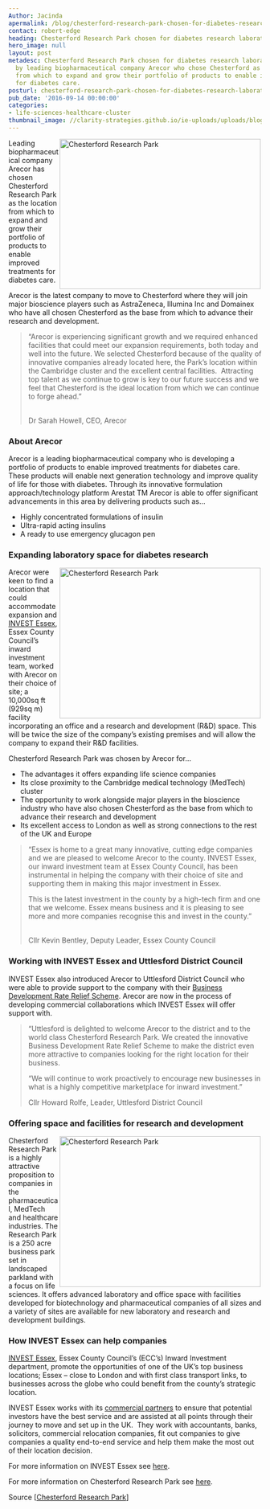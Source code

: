 ```yaml
---
Author: Jacinda
apermalink: /blog/chesterford-research-park-chosen-for-diabetes-research-laboratory-space
contact: robert-edge
heading: Chesterford Research Park chosen for diabetes research laboratory space
hero_image: null
layout: post
metadesc: Chesterford Research Park chosen for diabetes research laboratory space
  by leading biopharmaceutical company Arecor who chose Chesterford as the location
  from which to expand and grow their portfolio of products to enable improved treatments
  for diabetes care.
posturl: chesterford-research-park-chosen-for-diabetes-research-laboratory-space
pub_date: '2016-09-14 00:00:00'
categories:
- life-sciences-healthcare-cluster
thumbnail_image: //clarity-strategies.github.io/ie-uploads/uploads/blog/Aerial-290716-high_165.jpg
---
```


<p><img alt='Chesterford Research Park' src='//clarity-strategies.github.io/ie-uploads/uploads/blog/Aerial-290716-high_700.jpg' style='width: 400px; height: 299px; margin-left: 2px; margin-right: 2px; float: right;'/>Leading biopharmaceutical company Arecor has chosen Chesterford Research Park as the location from which to expand and grow their portfolio of products to enable improved treatments for diabetes care.</p><p>Arecor is the latest company to move to Chesterford where they will join major bioscience players such as AstraZeneca, Illumina Inc and Domainex who have all chosen Chesterford as the base from which to advance their research and development.</p><blockquote><p>“Arecor is experiencing significant growth and we required enhanced facilities that could meet our expansion requirements, both today and well into the future. We selected Chesterford because of the quality of innovative companies already located here, the Park’s location within the Cambridge cluster and the excellent central facilities.  Attracting top talent as we continue to grow is key to our future success and we feel that Chesterford is the ideal location from which we can continue to forge ahead.”</p><p><br/>Dr Sarah Howell, CEO, Arecor</p></blockquote><h3>About Arecor</h3><p>Arecor is a leading biopharmaceutical company who is developing a portfolio of products to enable improved treatments for diabetes care. These products will enable next generation technology and improve quality of life for those with diabetes. Through its innovative formulation approach/technology platform Arestat TM Arecor is able to offer significant advancements in this area by delivering products such as…</p><ul><li>Highly concentrated formulations of insulin</li><li>Ultra-rapid acting insulins</li><li>A ready to use emergency glucagon pen</li></ul><h3>Expanding laboratory space for diabetes research</h3><p><img alt='Chesterford Research Park' src='//clarity-strategies.github.io/ie-uploads/uploads/blog/IMG_8863_700.jpg' style='width: 400px; height: 300px; margin-left: 2px; margin-right: 2px; float: right;'/>Arecor were keen to find a location that could accommodate expansion and <a href='../index.html' target='_blank'>INVEST Essex</a>, Essex County Council’s inward investment team, worked with Arecor on their choice of site; a 10,000sq ft (929sq m) facility incorporating an office and a research and development (R&amp;D) space. This will be twice the size of the company’s existing premises and will allow the company to expand their R&amp;D facilities.</p><p>Chesterford Research Park was chosen by Arecor for…</p><ul><li>The advantages it offers expanding life science companies</li><li>Its close proximity to the Cambridge medical technology (MedTech) cluster</li><li>The opportunity to work alongside major players in the bioscience industry who have also chosen Chesterford as the base from which to advance their research and development</li><li>Its excellent access to London as well as strong connections to the rest of the UK and Europe</li></ul><blockquote><p>“Essex is home to a great many innovative, cutting edge companies and we are pleased to welcome Arecor to the county. INVEST Essex, our inward investment team at Essex County Council, has been instrumental in helping the company with their choice of site and supporting them in making this major investment in Essex.</p><p>This is the latest investment in the county by a high-tech firm and one that we welcome. Essex means business and it is pleasing to see more and more companies recognise this and invest in the county.”</p><p><br/>Cllr Kevin Bentley, Deputy Leader, Essex County Council</p></blockquote><h3>Working with INVEST Essex and Uttlesford District Council</h3><p>INVEST Essex also introduced Arecor to Uttlesford District Council who were able to provide support to the company with their <a href='business-development-rate-relief-scheme#.V9ZwSvArLIU' target='_blank'>Business Development Rate Relief Scheme</a>. Arecor are now in the process of developing commercial collaborations which INVEST Essex will offer support with.</p><blockquote><p>“Uttlesford is delighted to welcome Arecor to the district and to the world class Chesterford Research Park. We created the innovative Business Development Rate Relief Scheme to make the district even more attractive to companies looking for the right location for their business.</p><p>“We will continue to work proactively to encourage new businesses in what is a highly competitive marketplace for inward investment.”</p><p>Cllr Howard Rolfe, Leader, Uttlesford District Council</p></blockquote><h3>Offering space and facilities for research and development</h3><p><img alt='Chesterford Research Park' src='//clarity-strategies.github.io/ie-uploads/uploads/blog/CRP_ScienceVillage__400.jpg' style='width: 400px; height: 300px; margin-left: 2px; margin-right: 2px; float: right;'/>Chesterford Research Park is a highly attractive proposition to companies in the pharmaceutical, MedTech and healthcare industries. The Research Park is a 250 acre business park set in landscaped parkland with a focus on life sciences. It offers advanced laboratory and office space with facilities developed for biotechnology and pharmaceutical companies of all sizes and a variety of sites are available for new laboratory and research and development buildings.</p><h3>How INVEST Essex can help companies</h3><p><a href='http://www.investessex.co.uk/' target='_blank'>INVEST Essex</a>, Essex County Council’s (ECC’s) Inward Investment department, promote the opportunities of one of the UK’s top business locations; Essex – close to London and with first class transport links, to businesses across the globe who could benefit from the county’s strategic location.</p><p>INVEST Essex works with its <a href='http://www.investessex.co.uk/partners' target='_blank'>commercial partners</a> to ensure that potential investors have the best service and are assisted at all points through their journey to move and set up in the UK.  They work with accountants, banks, solicitors, commercial relocation companies, fit out companies to give companies a quality end-to-end service and help them make the most out of their location decision.</p><p>For more information on INVEST Essex see <a href='http://www.investessex.co.uk/' target='_blank'>here</a>.</p><p>For more information on Chesterford Research Park see <a href='http://investessex.co.uk/studies/place-studies/chesterford-research-park' target='_blank'>here</a>.</p><p>Source [<a href='http://www.chesterfordresearchpark.com/latest-news/' target='_blank'>Chesterford Research Park</a>]</p>
